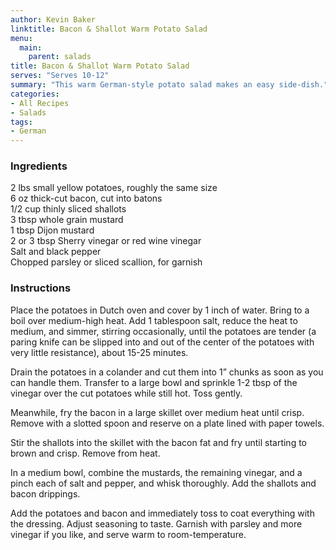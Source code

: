 ```yaml
---
author: Kevin Baker
linktitle: Bacon & Shallot Warm Potato Salad
menu:
  main:
    parent: salads
title: Bacon & Shallot Warm Potato Salad
serves: "Serves 10-12"
summary: "This warm German-style potato salad makes an easy side-dish."
categories:
- All Recipes
- Salads
tags:
- German
---
```


### Ingredients

<div class="ingredient-list">

2 lbs small yellow potatoes, roughly the same size  
6 oz thick-cut bacon, cut into batons  
1/2 cup thinly sliced shallots  
3 tbsp whole grain mustard  
1 tbsp Dijon mustard  
2 or 3 tbsp Sherry vinegar or red wine vinegar  
Salt and black pepper  
Chopped parsley or sliced scallion, for garnish  

</div>

### Instructions
Place the potatoes in Dutch oven and cover by 1 inch of water. Bring to a boil over medium-high heat. Add 1 tablespoon salt, reduce the heat to medium, and simmer, stirring occasionally, until the potatoes are tender (a paring knife can be slipped into and out of the center of the potatoes with very little resistance), about 15-25 minutes.

Drain the potatoes in a colander and cut them into 1” chunks as soon as you can handle them. Transfer to a large bowl and sprinkle 1-2 tbsp of the vinegar over the cut potatoes while still hot. Toss gently.

Meanwhile, fry the bacon in a large skillet over medium heat until crisp. Remove with a slotted spoon and reserve on a plate lined with paper towels.

Stir the shallots into the skillet with the bacon fat and fry until starting to brown and crisp. Remove from heat.

In a medium bowl, combine the mustards, the remaining vinegar, and a pinch each of salt and pepper, and whisk thoroughly. Add the shallots and bacon drippings. 

Add the potatoes and bacon and immediately toss to coat everything with the dressing. Adjust seasoning to taste. Garnish with parsley and more vinegar if you like, and serve warm to room-temperature. 